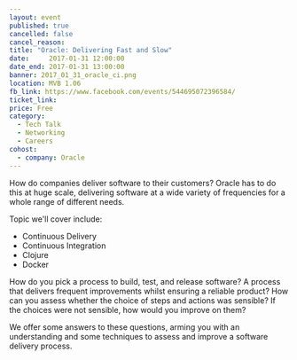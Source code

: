 ```yaml
---
layout: event
published: true
cancelled: false
cancel_reason:
title: "Oracle: Delivering Fast and Slow"
date:     2017-01-31 12:00:00
date_end: 2017-01-31 13:00:00
banner: 2017_01_31_oracle_ci.png
location: MVB 1.06
fb_link: https://www.facebook.com/events/544695072396584/
ticket_link:
price: Free
category:
  - Tech Talk
  - Networking
  - Careers
cohost:
  - company: Oracle
---
```


How do companies deliver software to their customers? Oracle has to do this at huge scale, delivering software at a wide variety of frequencies for a whole range of different needs.

Topic we'll cover include:

* Continuous Delivery
* Continuous Integration
* Clojure
* Docker

How do you pick a process to build, test, and release software? A process that delivers frequent improvements whilst ensuring a reliable product? How can you assess whether the choice of steps and actions was sensible? If the choices were not sensible, how would you improve on them?

We offer some answers to these questions, arming you with an understanding and some techniques to assess and improve a software delivery process.

